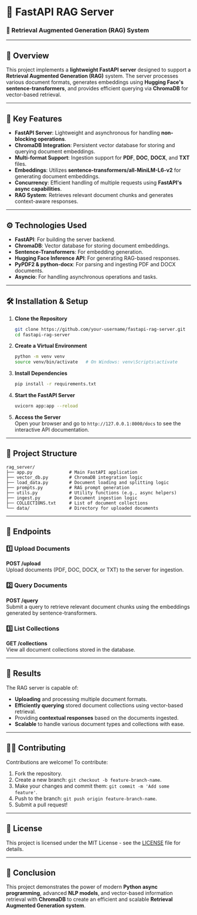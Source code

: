 
# 🚀 **FastAPI RAG Server**  
### 🧠 Retrieval Augmented Generation (RAG) System

---

## 📝 **Overview**

This project implements a **lightweight FastAPI server** designed to support a **Retrieval Augmented Generation (RAG)** system. The server processes various document formats, generates embeddings using **Hugging Face's sentence-transformers**, and provides efficient querying via **ChromaDB** for vector-based retrieval.

---

## 🎯 **Key Features**

- **FastAPI Server**: Lightweight and asynchronous for handling **non-blocking operations**.  
- **ChromaDB Integration**: Persistent vector database for storing and querying document embeddings.  
- **Multi-format Support**: Ingestion support for **PDF**, **DOC**, **DOCX**, and **TXT** files.  
- **Embeddings**: Utilizes **sentence-transformers/all-MiniLM-L6-v2** for generating document embeddings.  
- **Concurrency**: Efficient handling of multiple requests using **FastAPI's async capabilities**.  
- **RAG System**: Retrieves relevant document chunks and generates context-aware responses.

---

## ⚙️ **Technologies Used**

- **FastAPI**: For building the server backend.  
- **ChromaDB**: Vector database for storing document embeddings.  
- **Sentence-Transformers**: For embedding generation.  
- **Hugging Face Inference API**: For generating RAG-based responses.  
- **PyPDF2 & python-docx**: For parsing and ingesting PDF and DOCX documents.  
- **Asyncio**: For handling asynchronous operations and tasks.

---

## 🛠️ **Installation & Setup**

1. **Clone the Repository**  
   ```bash
   git clone https://github.com/your-username/fastapi-rag-server.git
   cd fastapi-rag-server
   ```

2. **Create a Virtual Environment**  
   ```bash
   python -m venv venv
   source venv/bin/activate   # On Windows: venv\Scripts\activate
   ```

3. **Install Dependencies**  
   ```bash
   pip install -r requirements.txt
   ```

4. **Start the FastAPI Server**  
   ```bash
   uvicorn app:app --reload
   ```

5. **Access the Server**  
   Open your browser and go to `http://127.0.0.1:8000/docs` to see the interactive API documentation.

---

## 📂 **Project Structure**

```
rag_server/
├── app.py              # Main FastAPI application
├── vector_db.py        # ChromaDB integration logic
├── load_data.py        # Document loading and splitting logic
├── prompts.py          # RAG prompt generation
├── utils.py            # Utility functions (e.g., async helpers)
├── ingest.py           # Document ingestion logic
├── COLLECTIONS.txt     # List of document collections
└── data/               # Directory for uploaded documents
```

---

## 🚀 **Endpoints**

### 1️⃣ **Upload Documents**  
**POST /upload**  
Upload documents (PDF, DOC, DOCX, or TXT) to the server for ingestion.

### 2️⃣ **Query Documents**  
**POST /query**  
Submit a query to retrieve relevant document chunks using the embeddings generated by sentence-transformers.

### 3️⃣ **List Collections**  
**GET /collections**  
View all document collections stored in the database.

---

## 🌟 **Results**

The RAG server is capable of:

- **Uploading** and processing multiple document formats.
- **Efficiently querying** stored document collections using vector-based retrieval.
- Providing **contextual responses** based on the documents ingested.
- **Scalable** to handle various document types and collections with ease.

---

## 👨‍💻 **Contributing**

Contributions are welcome! To contribute:

1. Fork the repository.  
2. Create a new branch: `git checkout -b feature-branch-name`.  
3. Make your changes and commit them: `git commit -m 'Add some feature'`.  
4. Push to the branch: `git push origin feature-branch-name`.  
5. Submit a pull request!

---

## 📜 **License**

This project is licensed under the MIT License - see the [LICENSE](LICENSE) file for details.

---

## 🎉 **Conclusion**

This project demonstrates the power of modern **Python async programming**, advanced **NLP models**, and vector-based information retrieval with **ChromaDB** to create an efficient and scalable **Retrieval Augmented Generation system**.

